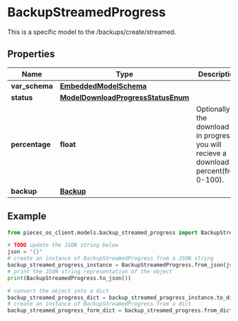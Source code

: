 # BackupStreamedProgress

This is a specific model to the /backups/create/streamed.

## Properties

Name | Type | Description | Notes
------------ | ------------- | ------------- | -------------
**var_schema** | [**EmbeddedModelSchema**](EmbeddedModelSchema) |  | [optional] 
**status** | [**ModelDownloadProgressStatusEnum**](ModelDownloadProgressStatusEnum) |  | [optional] 
**percentage** | **float** | Optionally if the download is in progress you will recieve a download percent(from 0-100). | [optional] 
**backup** | [**Backup**](Backup) |  | [optional] 

## Example

```python
from pieces_os_client.models.backup_streamed_progress import BackupStreamedProgress

# TODO update the JSON string below
json = "{}"
# create an instance of BackupStreamedProgress from a JSON string
backup_streamed_progress_instance = BackupStreamedProgress.from_json(json)
# print the JSON string representation of the object
print(BackupStreamedProgress.to_json())

# convert the object into a dict
backup_streamed_progress_dict = backup_streamed_progress_instance.to_dict()
# create an instance of BackupStreamedProgress from a dict
backup_streamed_progress_form_dict = backup_streamed_progress.from_dict(backup_streamed_progress_dict)
```



